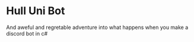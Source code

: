 # Hull Uni Bot
 And aweful and regretable adventure into what happens when you make a discord bot in c#
